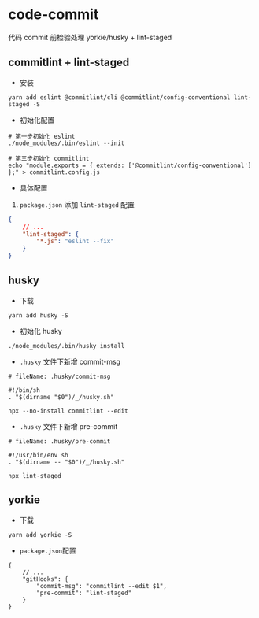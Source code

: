 # code-commit

代码 commit 前检验处理 yorkie/husky + lint-staged

## commitlint + lint-staged

- 安装

```$
yarn add eslint @commitlint/cli @commitlint/config-conventional lint-staged -S
```

- 初始化配置

```$
# 第一步初始化 eslint
./node_modules/.bin/eslint --init

# 第三步初始化 commitlint
echo "module.exports = { extends: ['@commitlint/config-conventional'] };" > commitlint.config.js
```

- 具体配置

1. `package.json` 添加 `lint-staged` 配置

```json
{
    // ...
    "lint-staged": {
        "*.js": "eslint --fix"
    }
}
```

## husky

- 下载

```$
yarn add husky -S
```

- 初始化 husky

```.husky
./node_modules/.bin/husky install
```

- `.husky` 文件下新增 commit-msg

```.husky/commit-msg
# fileName: .husky/commit-msg

#!/bin/sh
. "$(dirname "$0")/_/husky.sh"

npx --no-install commitlint --edit 
```

- `.husky` 文件下新增 pre-commit

```.husky/pre-commit
# fileName: .husky/pre-commit

#!/usr/bin/env sh
. "$(dirname -- "$0")/_/husky.sh"

npx lint-staged
```

## yorkie

- 下载

```$
yarn add yorkie -S
```

- `package.json`配置

```$
{
    // ...
    "gitHooks": {
        "commit-msg": "commitlint --edit $1",
        "pre-commit": "lint-staged"
    }
}
```
